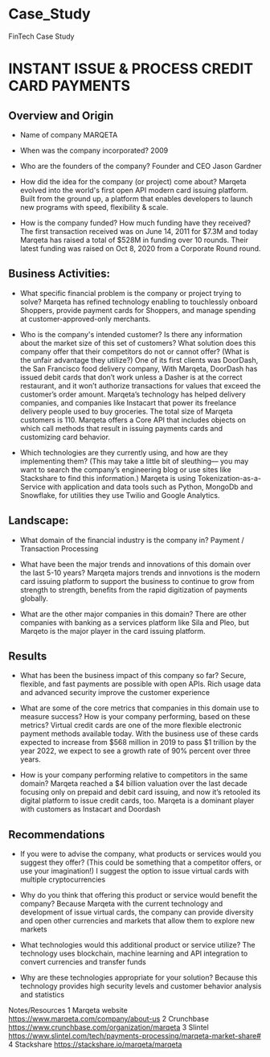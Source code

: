 # Case_Study
FinTech Case Study

# INSTANT ISSUE & PROCESS CREDIT CARD PAYMENTS

## Overview and Origin

* Name of company
    MARQETA

* When was the company incorporated?
    2009

* Who are the founders of the company?
    Founder and CEO Jason Gardner

* How did the idea for the company (or project) come about?
     Marqeta evolved into the world's first open API modern card issuing platform.
     Built from the ground up, a platform that enables developers to launch new programs with speed, flexibility & scale. 

* How is the company funded? How much funding have they received?
    The first transaction received was on June 14, 2011 for $7.3M and today Marqeta has raised a total of $528M in funding over 10 rounds. Their latest funding was raised on Oct 8, 2020 from a Corporate Round round.

## Business Activities:

* What specific financial problem is the company or project trying to solve?
Marqeta has refined technology enabling to touchlessly onboard Shoppers, provide payment cards for Shoppers, and manage spending at customer-approved-only merchants.

* Who is the company's intended customer?  Is there any information about the market size of this set of customers?
What solution does this company offer that their competitors do not or cannot offer? (What is the unfair advantage they utilize?)
One of its first clients was DoorDash, the San Francisco food delivery company, With Marqeta, DoorDash has issued debit cards that don’t work unless a Dasher is at the correct restaurant, and it won’t authorize transactions for values that exceed the customer’s order amount. Marqeta’s technology has helped delivery companies, and companies like Instacart that power its freelance delivery people used to buy groceries.
The total size of Marqeta customers is 110. 
Marqeta offers a Core API that includes objects on which call methods that result in issuing payments cards and customizing card behavior.

* Which technologies are they currently using, and how are they implementing them? (This may take a little bit of sleuthing–– you may want to search the company’s engineering blog or use sites like Stackshare to find this information.)
Marqeta is using Tokenization-as-a-Service with application and data tools such as Python, MongoDb and Snowflake, for utilities they use Twilio and Google Analytics.


## Landscape:

* What domain of the financial industry is the company in?
Payment / Transaction Processing

* What have been the major trends and innovations of this domain over the last 5-10 years?
Marqeta majors trends and innvotions is the modern card issuing platform to support the business to continue to grow from strength to strength, benefits from the rapid digitization of payments globally.

* What are the other major companies in this domain?
There are other companies with banking as a services platform like Sila and Pleo, but Marqeto is the major player in the card issuing platform.

## Results

* What has been the business impact of this company so far?
Secure, flexible, and fast payments are possible with open APIs. Rich usage data and advanced
security improve the customer experience

* What are some of the core metrics that companies in this domain use to measure success? How is your company performing, based on these metrics?
Virtual credit cards are one of the more flexible electronic payment methods available today. With the business use of these cards expected to increase from $568 million in 2019 to pass $1 trillion by the year 2022, we expect to see a growth rate of 90% percent over three years.

* How is your company performing relative to competitors in the same domain?
Marqeta reached a $4 billion valuation over the last decade focusing only on prepaid and debit card issuing, and now it’s retooled its digital platform to issue credit cards, too. Marqeta is a dominant player with customers as Instacart and Doordash

## Recommendations

* If you were to advise the company, what products or services would you suggest they offer? (This could be something that a competitor offers, or use your imagination!)
I suggest the option to issue virtual cards with multiple cryptocurrencies

* Why do you think that offering this product or service would benefit the company?
Because Marqeta with the current technology and development of issue virtual cards, the company can provide diversity and open other currencies and markets that allow them to explore new markets

* What technologies would this additional product or service utilize?
The technology uses blockchain, machine learning and API integration to convert currencies and transfer funds 

* Why are these technologies appropriate for your solution?
Because this technology provides high security levels and customer behavior analysis and statistics

Notes/Resources
1 Marqeta website https://www.marqeta.com/company/about-us
2 Crunchbase https://www.crunchbase.com/organization/marqeta 
3 Slintel https://www.slintel.com/tech/payments-processing/marqeta-market-share#
4 Stackshare https://stackshare.io/marqeta/marqeta 